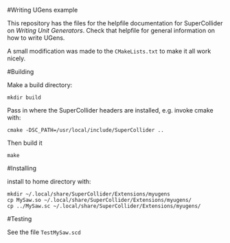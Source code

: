 #Writing UGens example

This repository has the files for the helpfile documentation for SuperCollider on *Writing Unit Generators*. Check that helpfile for general information on how to write UGens.

A small modification was made to the ```CMakeLists.txt``` to make it all work nicely.

#Building

Make a build directory:

    mkdir build

Pass in where the SuperCollider headers are installed, e.g. invoke cmake with:

    cmake -DSC_PATH=/usr/local/include/SuperCollider ..

Then build it

    make

#Installing

install to home directory with:
  
    mkdir ~/.local/share/SuperCollider/Extensions/myugens
    cp MySaw.so ~/.local/share/SuperCollider/Extensions/myugens/
    cp ../MySaw.sc ~/.local/share/SuperCollider/Extensions/myugens/
    
#Testing

See the file ```TestMySaw.scd```

